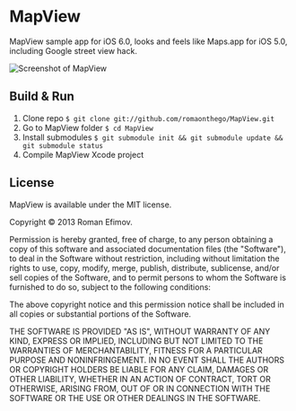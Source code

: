 # MapView

MapView sample app for iOS 6.0, looks and feels like Maps.app for iOS 5.0, including Google street view hack.

![Screenshot of MapView](https://github.com/romaonthego/MapView/raw/master/Screenshot.png "MapView Screenshot")

## Build & Run

1. Clone repo `$ git clone git://github.com/romaonthego/MapView.git`
2. Go to MapView folder `$ cd MapView`
3. Install submodules `$ git submodule init && git submodule update && git submodule status`
4. Compile MapView Xcode project

## License

MapView is available under the MIT license.

Copyright © 2013 Roman Efimov.

Permission is hereby granted, free of charge, to any person obtaining a copy of this software and associated documentation files (the "Software"), to deal in the Software without restriction, including without limitation the rights to use, copy, modify, merge, publish, distribute, sublicense, and/or sell copies of the Software, and to permit persons to whom the Software is furnished to do so, subject to the following conditions:

The above copyright notice and this permission notice shall be included in all copies or substantial portions of the Software.

THE SOFTWARE IS PROVIDED "AS IS", WITHOUT WARRANTY OF ANY KIND, EXPRESS OR IMPLIED, INCLUDING BUT NOT LIMITED TO THE WARRANTIES OF MERCHANTABILITY, FITNESS FOR A PARTICULAR PURPOSE AND NONINFRINGEMENT. IN NO EVENT SHALL THE AUTHORS OR COPYRIGHT HOLDERS BE LIABLE FOR ANY CLAIM, DAMAGES OR OTHER LIABILITY, WHETHER IN AN ACTION OF CONTRACT, TORT OR OTHERWISE, ARISING FROM, OUT OF OR IN CONNECTION WITH THE SOFTWARE OR THE USE OR OTHER DEALINGS IN THE SOFTWARE.
